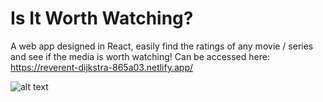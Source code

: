 # Is It Worth Watching?
A web app designed in React, easily find the ratings of any movie / series and see if the media is worth watching! Can be accessed here:
https://reverent-dijkstra-865a03.netlify.app/

![alt text](https://i.imgur.com/4rCEDN1.png)

